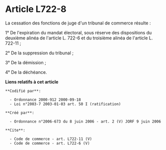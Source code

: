 # Article L722-8

La cessation des fonctions de juge d'un tribunal de commerce résulte : 

1° De l'expiration du mandat électoral, sous réserve des dispositions du deuxième alinéa de l'article L. 722-6 et du
troisième alinéa de l'article L. 722-11 ; 

2° De la suppression du tribunal ; 

3° De la démission ; 

4° De la déchéance.

**Liens relatifs à cet article**

	**Codifié par**:

	  - Ordonnance 2000-912 2000-09-18
	  - Loi n°2003-7 2003-01-03 art. 50 I (ratification)

	**Créé par**:

	  - Ordonnance n°2006-673 du 8 juin 2006 - art. 2 (V) JORF 9 juin 2006

	**Cite**:

	  - Code de commerce - art. L722-11 (V)
	  - Code de commerce - art. L722-6 (V)
